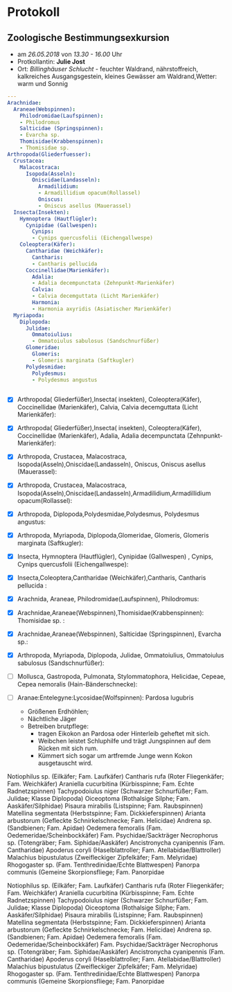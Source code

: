 # Protokoll 					
## Zoologische Bestimmungsexkursion

- am _26.05.2018_ von _13.30 - 16.00_ Uhr
- Protkollantin: __Julie Jost__
- Ort: _Billinghäuser Schlucht_ - feuchter Waldrand, nährstoffreich, kalkreiches Ausgangsgestein, kleines Gewässer am Waldrand,Wetter: warm und Sonnig 


```yaml
---
Arachnidae:
  Araneae(Webspinnen):
    Philodromidae(Laufspinnen):
    - Philodromus
    Salticidae (Springspinnen):
    - Evarcha sp.
    Thomisidae(Krabbenspinnen):
    - Thomisidae sp.
Arthropoda(Gliederfuesser):
  Crustacea:
    Malacostraca:
      Isopoda(Asseln):
        Oniscidae(Landasseln):
          Armadilidium:
          - Armadillidium opacum(Rollassel)
          Oniscus:
          - Oniscus asellus (Mauerassel)
  Insecta(Insekten):
    Hymnoptera (Hautflügler):
      Cynipidae (Gallwespen):
        Cynips:
        - Cynips quercusfolii (Eichengallwespe)
    Coleoptera(Käfer):
      Cantharidae (Weichkäfer):
        Cantharis:
        - Cantharis pellucida
      Coccinellidae(Marienkäfer):
        Adalia:
        - Adalia decempunctata (Zehnpunkt-Marienkäfer)
        Calvia:
        - Calvia decemguttata (Licht Marienkäfer)
        Harmonia:
        - Harmonia axyridis (Asiatischer Marienkäfer)
  Myriapoda:
    Diplopoda:
      Julidae:
        Ommatoiulius:
        - Ommatoiulus sabulosus (Sandschnurfüßer)
      Glomeridae:
        Glomeris:
        - Glomeris marginata (Saftkugler)
      Polydesmidae:
        Polydesmus:
        - Polydesmus angustus
	
```

- [x] Arthropoda( Gliederfüßer),Insecta( insekten), Coleoptera(Käfer), Coccinellidae (Marienkäfer), Calvia, Calvia decemguttata (Licht Marienkäfer):

- [x] Arthropoda( Gliederfüßer),Insecta( insekten), Coleoptera(Käfer), Coccinellidae (Marienkäfer), Adalia, Adalia decempunctata (Zehnpunkt-Marienkäfer):

- [x] Arthropoda, Crustacea, Malacostraca, Isopoda(Asseln),Oniscidae(Landasseln), Oniscus, Oniscus asellus (Mauerassel): 

- [x] Arthropoda, Crustacea, Malacostraca, Isopoda(Asseln),Oniscidae(Landasseln),Armadilidium,Armadillidium opacum(Rollassel):

- [x] Arthropoda, Diplopoda,Polydesmidae,Polydesmus, Polydesmus angustus:

- [x] Arthropoda, Myriapoda, Diplopoda,Glomeridae, Glomeris, Glomeris marginata (Saftkugler):

- [x] Insecta, Hymnoptera (Hautflügler), Cynipidae (Gallwespen) , Cynips, Cynips quercusfolii (Eichengallwespe):

- [x] Insecta,Coleoptera,Cantharidae (Weichkäfer),Cantharis, Cantharis pellucida :

- [x] Arachnida, Araneae, Philodromidae(Laufspinnen), Philodromus:

- [x] Arachnidae,Araneae(Webspinnen),Thomisidae(Krabbenspinnen): Thomisidae sp. :

- [x] Arachnidae,Araneae(Webspinnen), Salticidae (Springspinnen), Evarcha sp.:

- [x] Arthropoda, Myriapoda, Diplopoda, Julidae, Ommatoiulius, Ommatoiulus sabulosus (Sandschnurfüßer):

- [ ] Mollusca, Gastropoda, Pulmonata, Stylommatophora, Helicidae, Cepeae, Cepea nemoralis (Hain-Bänderschnecke):

- [ ] Aranae:Entelegyne:Lycosidae(Wolfspinnen): Pardosa lugubris 
  - Größenen Erdhöhlen; 
  - Nächtliche Jäger
  - Betreiben brutpflege:
     - tragen Eikokon an Pardosa oder Hinterleib geheftet mit sich.
     - Weibchen leistet Schluphilfe und trägt Jungspinnen auf dem Rücken mit sich rum.
     - Kümmert sich sogar um artfremde Junge wenn Kokon ausgetauscht wird.


Notiophilus sp. (Eilkäfer; Fam. Laufkäfer)
Cantharis rufa (Roter Fliegenkäfer; Fam. Weichkäfer)
Araniella cucurbitina (Kürbisspinne; Fam. Echte Radnetzspinnen)
Tachypodoiulus niger (Schwarzer Schnurfüßer; Fam. Julidae; Klasse Diplopoda)
Oiceoptoma (Rothalsige Silphe; Fam. Aaskäfer/Silphidae)
Pisaura mirabilis (Listspinne; Fam. Raubspinnen)
Matellina segmentata (Herbstspinne; Fam. Dickkieferspinnen)
Arianta arbustorum (Gefleckte Schnirkelschnecke; Fam. Helicidae)
Andrena sp. (Sandbienen; Fam. Apidae)
Oedemera femoralis (Fam. Oedemeridae/Scheinbockkäfer)
Fam. Psychidae/Sackträger 
Necrophorus sp. (Totengräber; Fam. Siphidae/Aaskäfer)
Ancistronycha cyanipennis (Fam. Cantharidae)
Apoderus coryli (Haselblattroller; Fam. Atellabidae/Blattroller)
Malachius bipustulatus (Zweifleckiger Zipfelkäfer; Fam. Melyridae)
Rhogogaster sp. (Fam. Tenthredinidae/Echte Blattwespen)
Panorpa communis (Gemeine Skorpionsfliege; Fam. Panorpidae





Notiophilus sp. (Eilkäfer; Fam. Laufkäfer)
Cantharis rufa (Roter Fliegenkäfer; Fam. Weichkäfer)
Araniella cucurbitina (Kürbisspinne; Fam. Echte Radnetzspinnen)
Tachypodoiulus niger (Schwarzer Schnurfüßer; Fam. Julidae; Klasse Diplopoda)
Oiceoptoma (Rothalsige Silphe; Fam. Aaskäfer/Silphidae)
Pisaura mirabilis (Listspinne; Fam. Raubspinnen)
Matellina segmentata (Herbstspinne; Fam. Dickkieferspinnen)
Arianta arbustorum (Gefleckte Schnirkelschnecke; Fam. Helicidae)
Andrena sp. (Sandbienen; Fam. Apidae)
Oedemera femoralis (Fam. Oedemeridae/Scheinbockkäfer)
Fam. Psychidae/Sackträger 
Necrophorus sp. (Totengräber; Fam. Siphidae/Aaskäfer)
Ancistronycha cyanipennis (Fam. Cantharidae)
Apoderus coryli (Haselblattroller; Fam. Atellabidae/Blattroller)
Malachius bipustulatus (Zweifleckiger Zipfelkäfer; Fam. Melyridae)
Rhogogaster sp. (Fam. Tenthredinidae/Echte Blattwespen)
Panorpa communis (Gemeine Skorpionsfliege; Fam. Panorpidae


